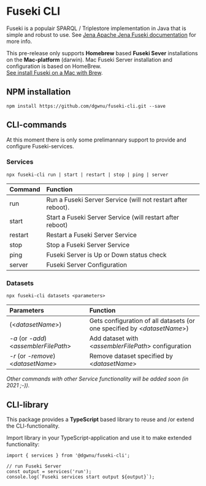 # Fuseki CLI

Fuseki is a populair SPARQL / Triplestore implementation in Java that is simple and robust to use. See [Jena Apache Jena Fuseki documentation](https://jena.apache.org/documentation/fuseki2/index.html) for more info.  
  
This pre-release only supports __Homebrew__ based __Fuseki Sever__ installations on the __Mac-platform__ (darwin). Mac Fuseki Server installation and configuration is based on HomeBrew.  
[See install Fuseki on a Mac with Brew](https://brewinstall.org/install-fuseki-on-mac-with-brew/).

## NPM installation

````
npm install https://github.com/dgwnu/fuseki-cli.git --save
````

## CLI-commands

At this moment there is only some prelimannary support to provide and configure Fuseki-services.

### Services

````
npx fuseki-cli run | start | restart | stop | ping | server
````

| Command | Function |
|---------|:------------|
| run | Run a Fuseki Server Service (will not restart after reboot). |
| start | Start a Fuseki Server Service (will restart after reboot) |
| restart | Restart a Fuseki Server Service |
| stop | Stop a Fuseki Server Service |
| ping | Fuseki Server is Up or Down status check |
| server | Fuseki Server Configuration |

### Datasets
````
npx fuseki-cli datasets <parameters>
````
| Parameters | Function |
|:------------|:------------|
| (<_datasetName_>) | Gets configuration of all datasets (or one specified by <_datasetName_>) |
| _-a_ (or _-add_) <_assemblerFilePath_> | Add dataset with <_assemblerFilePath_> configuration |
| _-r_ (or _-remove_) <_datasetName_> | Remove dataset specified by <_datasetName_>

_Other commands with other Service functionality will be added soon (in 2021 ;-))._

## CLI-library

This package provides a __TypeScript__ based library to reuse and /or extend the CLI-functionality.  
  
Import library in your TypeScript-application and use it to make extended functionality:
````
import { services } from '@dgwnu/fuseki-cli';

// run Fuseki Server
const output = services('run');
console.log(`Fuseki services start output ${output}`);

````